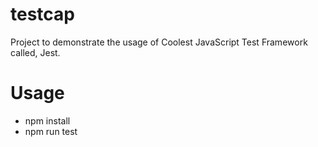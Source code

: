 # testcap
Project to demonstrate the usage of Coolest JavaScript Test Framework called, Jest.

# Usage

- npm install
- npm run test
